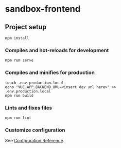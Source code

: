 # sandbox-frontend

## Project setup
```
npm install

```

### Compiles and hot-reloads for development
```
npm run serve
```

### Compiles and minifies for production
```
touch .env.production.local
echo "VUE_APP_BACKEND_URL=<insert dev url here>" >> .env.production.local
npm run build
```

### Lints and fixes files
```
npm run lint
```

### Customize configuration
See [Configuration Reference](https://cli.vuejs.org/config/).
